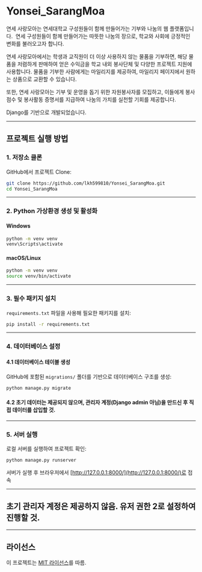 # Yonsei_SarangMoa

연세 사랑모아는 연세대학교 구성원들이 함께 만들어가는 기부와 나눔의 웹 플랫폼입니다. 
연세 구성원들이 함께 만들어가는 따뜻한 나눔의 장으로, 학교와 사회에 긍정적인 변화를 불러오고자 합니다.

연세 사랑모아에서는 학생과 교직원이 더 이상 사용하지 않는 물품을 기부하면,
해당 물품을 저렴하게 판매하여 얻은 수익금을 학교 내외 봉사단체 및 다양한 프로젝트 지원에 사용합니다.
물품을 기부한 사람에게는 마일리지를 제공하여, 마일리지 페이지에서 원하는 상품으로 교환할 수 있습니다.
 
또한, 연세 사랑모아는 기부 및 운영을 돕기 위한 자원봉사자를 모집하고, 
이들에게 봉사점수 및 봉사활동 증명서를 지급하여 나눔의 가치를 실천할 기회를 제공합니다.

Django를 기반으로 개발되었습니다.

---

## 프로젝트 실행 방법

### 1. 저장소 클론
GitHub에서 프로젝트 Clone:
```bash
git clone https://github.com/lkh599810/Yonsei_SarangMoa.git
cd Yonsei_SarangMoa
```

---

### 2. Python 가상환경 생성 및 활성화

#### Windows
```bash
python -m venv venv
venv\Scripts\activate
```

#### macOS/Linux
```bash
python -m venv venv
source venv/bin/activate
```

---

### 3. 필수 패키지 설치
`requirements.txt` 파일을 사용해 필요한 패키지를 설치:
```bash
pip install -r requirements.txt
```

---

### 4. 데이터베이스 설정

#### 4.1 데이터베이스 테이블 생성
GitHub에 포함된 `migrations/` 폴더를 기반으로 데이터베이스 구조를 생성:
```bash
python manage.py migrate
```

#### 4.2 초기 데이터는 제공되지 않으며, 관리자 계정(Django admin 아님)을 만드신 후 직접 데이터를 삽입할 것.


---

### 5. 서버 실행
로컬 서버를 실행하여 프로젝트 확인:
```bash
python manage.py runserver
```

서버가 실행 후 브라우저에서 [http://127.0.0.1:8000/](http://127.0.0.1:8000/)로 접속

---

## 초기 관리자 계정은 제공하지 않음. 유저 권한 2로 설정하여 진행할 것.

---



## 라이선스
이 프로젝트는 [MIT 라이선스](LICENSE)를 따름.
